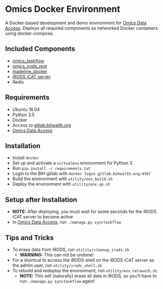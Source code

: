 # Omics Docker Environment

A Docker-based development and demo environment for
[Omics Data Access](https://gitlab.bihealth.org/cubi/omics_data_access).
Deploys all required components as networked Docker containers using
docker-compose.

## Included Components

* [omics_taskflow](https://gitlab.bihealth.org/cubi_data_mgmt/omics_taskflow)
* [omics_irods_rest](https://gitlab.bihealth.org/cubi_data_mgmt/omics_irods_rest)
* [madeline_docker](https://gitlab.bihealth.org/cubi_data_mgmt/madeline_docker)
* [iRODS iCAT server](https://github.com/mjstealey/irods-provider-postgres)
* Redis


## Requirements

* Ubuntu 16.04
* Python 3.5
* Docker
* Access to [gitlab.bihealth.org](https://gitlab.bihealth.org) 
* [Omics Data Access](https://gitlab.bihealth.org/cubi/omics_data_access)


## Installation

* Install `docker`
* Set up and activate a `virtualenv` environment for Python 3
* Run `pip install -r requirements.txt`
* Login to the BIH gitlab with `docker login gitlab.bihealth.org:4567`
* Build the environment with `utility/env_build.sh`
* Deploy the environment with `utility/env_up.sh`


## Setup after Installation

* **NOTE:** After deploying, you must wait for some seconds for the iRODS iCAT
server to become active
* In [Omics Data Access](https://gitlab.bihealth.org/cubi/omics_data_access),
run `./manage.py synctaskflow`


## Tips and Tricks
* To erase data from iRODS, run `utility/cleanup_irods.sh`
    * **WARNING:** This can not be undone!
* For a shortcut to access the iRODS shell on the iRODS iCAT server as the
admin user, run `utility/irods_shell.sh`
* To rebuild and redeploy the environment, run `utility/env_relaunch.sh`.
    * **NOTE:** This will (naturally) erase all data in iRODS, so you'll have to run
`./manage.py synctaskflow` again!